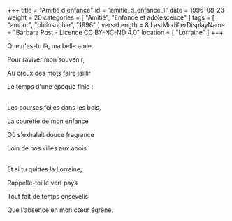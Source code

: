 +++
title = "Amitié d'enfance"
id = "amitie_d_enfance_1"
date = 1996-08-23
weight = 20
categories = [ "Amitié", "Enfance et adolescence" ]
tags = [ "amour", "philosophie", "1996" ]
verseLength = 8
LastModifierDisplayName = "Barbara Post - Licence CC BY-NC-ND 4.0"
location = [ "Lorraine" ]
+++

Que n'es-tu là, ma belle amie

Pour raviver mon souvenir,

Au creux des mots faire jaillir

Le temps d'une époque finie :

 \
Les courses folles dans les bois,

La courette de mon enfance

Où s'exhalait douce fragrance

Loin de nos villes aux abois.

 \
Et si tu quittes la Lorraine,

Rappelle-toi le vert pays

Tout fait de temps ensevelis

Que l'absence en mon cœur égrène.
